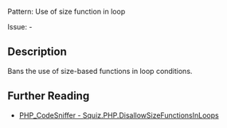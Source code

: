 Pattern: Use of size function in loop

Issue: -

## Description

Bans the use of size-based functions in loop conditions.

## Further Reading

* [PHP_CodeSniffer - Squiz.PHP.DisallowSizeFunctionsInLoops](https://github.com/squizlabs/PHP_CodeSniffer/blob/master/src/Standards/Squiz/Sniffs/PHP/DisallowSizeFunctionsInLoopsSniff.php)